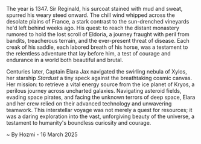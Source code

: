 
The year is 1347.  Sir Reginald, his surcoat stained with mud and sweat, spurred his weary steed onward.  The chill wind whipped across the desolate plains of France, a stark contrast to the sun-drenched vineyards he'd left behind weeks ago. His quest: to reach the distant monastery rumored to hold the lost scroll of Eldoria, a journey fraught with peril from bandits, treacherous terrain, and the ever-present threat of disease. Each creak of his saddle, each labored breath of his horse, was a testament to the relentless adventure that lay before him, a test of courage and endurance in a world both beautiful and brutal.


Centuries later, Captain Elara Jax navigated the swirling nebula of Xylos, her starship *Stardust* a tiny speck against the breathtaking cosmic canvas.  Her mission: to retrieve a vital energy source from the ice planet of Kryos, a perilous journey across uncharted galaxies.  Navigating asteroid fields, evading space pirates, and facing the unknown terrors of deep space, Elara and her crew relied on their advanced technology and unwavering teamwork. This interstellar voyage was not merely a quest for resources; it was a daring exploration into the vast, unforgiving beauty of the universe, a testament to humanity's boundless curiosity and courage.

~ By Hozmi - 16 March 2025
